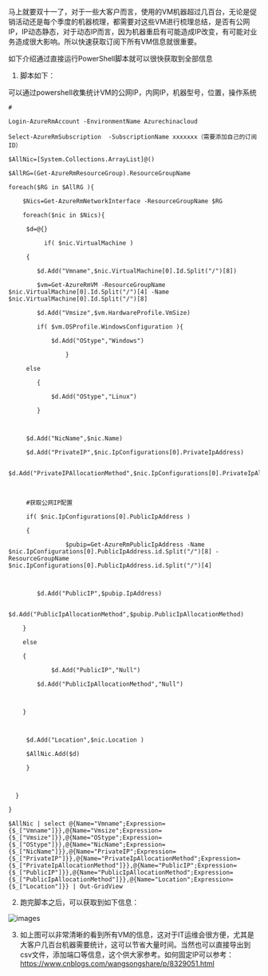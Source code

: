 马上就要双十一了，对于一些大客户而言，使用的VM机器超过几百台，无论是促销活动还是每个季度的机器梳理，都需要对这些VM进行梳理总结，是否有公网IP，IP动态静态，对于动态IP而言，因为机器重启有可能造成IP改变，有可能对业务造成很大影响。所以快速获取订阅下所有VM信息就很重要。

如下介绍通过直接运行PowerShell脚本就可以很快获取到全部信息

1. 脚本如下：

可以通过powershell收集统计VM的公网IP，内网IP，机器型号，位置，操作系统

```
#

Login-AzureRmAccount -EnvironmentName Azurechinacloud

Select-AzureRmSubscription  -SubscriptionName xxxxxxx（需要添加自己的订阅ID）

$AllNic=[System.Collections.ArrayList]@()

$AllRG=(Get-AzureRmResourceGroup).ResourceGroupName

foreach($RG in $AllRG ){

    $Nics=Get-AzureRmNetworkInterface -ResourceGroupName $RG

    foreach($nic in $Nics){

     $d=@{}

          if( $nic.VirtualMachine )

     {

        $d.Add("Vmname",$nic.VirtualMachine[0].Id.Split("/")[8])

        $vm=Get-AzureRmVM -ResourceGroupName $nic.VirtualMachine[0].Id.Split("/")[4] -Name $nic.VirtualMachine[0].Id.Split("/")[8]

        $d.Add("Vmsize",$vm.HardwareProfile.VmSize)

        if( $vm.OSProfile.WindowsConfiguration ){

            $d.Add("OStype","Windows")

                }

     else

        {

            $d.Add("OStype","Linux")

        }

     

     $d.Add("NicName",$nic.Name)

     $d.Add("PrivateIP",$nic.IpConfigurations[0].PrivateIpAddress)

     $d.Add("PrivateIPAllocationMethod",$nic.IpConfigurations[0].PrivateIpAllocationMethod)

 

     #获取公网IP配置

     if( $nic.IpConfigurations[0].PublicIpAddress )

     {

                $pubip=Get-AzureRmPublicIpAddress -Name $nic.IpConfigurations[0].PublicIpAddress.id.Split("/")[8] -ResourceGroupName $nic.IpConfigurations[0].PublicIpAddress.id.Split("/")[4]

 

        $d.Add("PublicIP",$pubip.IpAddress)

        $d.Add("PublicIpAllocationMethod",$pubip.PublicIpAllocationMethod)

    }

    else

    {

            $d.Add("PublicIP","Null")

        $d.Add("PublicIpAllocationMethod","Null")

   

    }

 

     $d.Add("Location",$nic.Location )

     $AllNic.Add($d)

     }

      

  }

}

$AllNic | select @{Name="Vmname";Expression={$_["Vmname"]}},@{Name="Vmsize";Expression={$_["Vmsize"]}},@{Name="OStype";Expression={$_["OStype"]}},@{Name="NicName";Expression={$_["NicName"]}},@{Name="PrivateIP";Expression={$_["PrivateIP"]}},@{Name="PrivateIpAllocationMethod";Expression={$_["PrivateIpAllocationMethod"]}},@{Name="PublicIP";Expression={$_["PublicIP"]}},@{Name="PublicIpAllocationMethod";Expression={$_["PublicIpAllocationMethod"]}},@{Name="Location";Expression={$_["Location"]}} | Out-GridView
```

2. 跑完脚本之后，可以获取到如下信息：

![images](https://github.com/CohenLyon/OCPChinaPTSALLDOCS/blob/patch-1/01.BLOG/images/Azure%20ASM%E6%A8%A1%E5%BC%8F%E4%B8%8B%E8%8E%B7%E5%8F%96VM%E4%BF%A1%E6%81%AF%EF%BC%88%E4%B8%80%EF%BC%8901.png)

3. 如上图可以非常清晰的看到所有VM的信息，这对于IT运维会很方便，尤其是大客户几百台机器需要统计，这可以节省大量时间。当然也可以直接导出到csv文件，添加端口等信息，这个供大家参考。如何固定IP可以参考：https://www.cnblogs.com/wangsongshare/p/8329051.html
